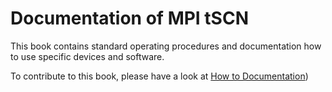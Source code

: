 # Documentation of MPI tSCN

This book contains standard operating procedures and documentation how to use specific devices and software.

To contribute to this book, please have a look at [How to Documentation](./how-tos/main.md))